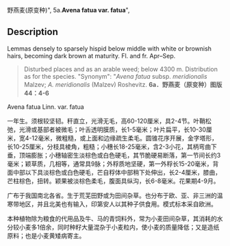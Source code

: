 野燕麦(原变种)",
5a.**Avena fatua var. fatua**",

## Description
Lemmas densely to sparsely hispid below middle with white or brownish hairs, becoming dark brown at maturity. Fl. and fr. Apr–Sep.

> Disturbed places and as an arable weed; below 4300 m. Distribution as for the species.
  "Synonym": "*Avena fatua* subsp. *meridionalis* Malzev; *A. meridionalis* (Malzev) Roshevitz.
**6a．野燕麦（原变种）图版44：4-6**

Avena fatua Linn. var. fatua

一年生。须根较坚韧。秆直立，光滑无毛，高60-120厘米，具2-4节。叶鞘松弛，光滑或基部者被微毛；叶舌透明膜质，长1-5毫米；叶片扁平，长10-30厘米，宽4-12毫米，微粗糙，或上面和边缘疏生柔毛。圆锥花序开展，金字塔形，长10-25厘米，分枝具棱角，粗糙；小穗长18-25毫米，含2-3小花，其柄弯曲下垂，顶端膨胀；小穗轴密生淡棕色或白色硬毛，其节脆硬易断落，第一节间长约3毫米；颖草质，几相等，通常具9脉；外稃质地坚硬，第一外稃长15-20毫米，背面中部以下具淡棕色或白色硬毛，芒自稃体中部稍下处伸出，长2-4厘米，膝曲，芒柱棕色，扭转。颖果被淡棕色柔毛，腹面具纵沟，长6-8毫米。花果期4-9月。

广布于我国南北各省。生于荒芜田野或为田间杂草。也分布于欧、亚、非三洲的温寒带地区，并且北美也有输入，印第安人以其种子供食用。模式标本采自欧洲。

本种植物除为粮食的代用品及牛、马的青饲料外，常为小麦田间杂草，其消耗的水分较小麦多1倍余，同时种籽大量混杂于小麦粒内，使小麦的质量降低；又是造纸原料；也是小麦黄矮病寄主。

